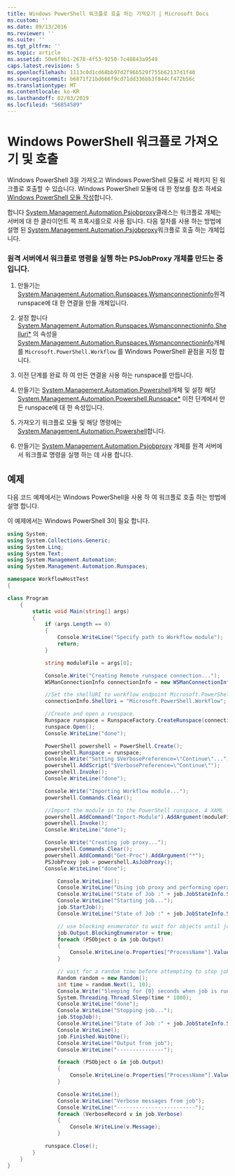 ```yaml
---
title: Windows PowerShell 워크플로 호출 하는 가져오기 | Microsoft Docs
ms.custom: ''
ms.date: 09/13/2016
ms.reviewer: ''
ms.suite: ''
ms.tgt_pltfrm: ''
ms.topic: article
ms.assetid: 50e6f9b1-2678-4f53-9250-7c48843a9549
caps.latest.revision: 5
ms.openlocfilehash: 1113c0d1cd68bb97d2f96b529f755b62137d1f40
ms.sourcegitcommit: b6871f21bd666f9cd71dd336bb3f844cf472b56c
ms.translationtype: MT
ms.contentlocale: ko-KR
ms.lasthandoff: 02/03/2019
ms.locfileid: "56854589"
---
```

# <a name="importing-and-invoking-a-windows-powershell-workflow"></a>Windows PowerShell 워크플로 가져오기 및 호출

Windows PowerShell 3을 가져오고 Windows PowerShell 모듈로 서 패키지 된 워크플로 호출할 수 있습니다. Windows PowerShell 모듈에 대 한 정보를 참조 하세요 [Windows PowerShell 모듈 작성](../module/writing-a-windows-powershell-module.md)합니다.

합니다 [System.Management.Automation.Psjobproxy](/dotnet/api/System.Management.Automation.PSJobProxy)클래스는 워크플로 개체는 서버에 대 한 클라이언트 쪽 프록시를으로 사용 됩니다. 다음 절차를 사용 하는 방법에 설명 된 [System.Management.Automation.Psjobproxy](/dotnet/api/System.Management.Automation.PSJobProxy)워크플로 호출 하는 개체입니다.

### <a name="creating-a-psjobproxy-object-to-execute-workflow-commands-on-a-remote-server"></a>원격 서버에서 워크플로 명령을 실행 하는 PSJobProxy 개체를 만드는 중입니다.

1. 만들기는 [System.Management.Automation.Runspaces.Wsmanconnectioninfo](/dotnet/api/System.Management.Automation.Runspaces.WSManConnectionInfo)원격 runspace에 대 한 연결을 만들 개체입니다.

2. 설정 합니다 [System.Management.Automation.Runspaces.Wsmanconnectioninfo.Shelluri*](/dotnet/api/System.Management.Automation.Runspaces.WSManConnectionInfo.ShellUri) 의 속성을 [System.Management.Automation.Runspaces.Wsmanconnectioninfo](/dotnet/api/System.Management.Automation.Runspaces.WSManConnectionInfo)개체를 `Microsoft.PowerShell.Workflow` 를 Windows PowerShell 끝점을 지정 합니다.

3. 이전 단계를 완료 하 여 만든 연결을 사용 하는 runspace를 만듭니다.

4. 만들기는 [System.Management.Automation.Powershell](/dotnet/api/System.Management.Automation.PowerShell)개체 및 설정 해당 [System.Management.Automation.Powershell.Runspace*](/dotnet/api/System.Management.Automation.PowerShell.Runspace) 이전 단계에서 만든 runspace에 대 한 속성입니다.

5. 가져오기 워크플로 모듈 및 해당 명령에는 [System.Management.Automation.Powershell](/dotnet/api/System.Management.Automation.PowerShell)합니다.

6. 만들기는 [System.Management.Automation.Psjobproxy](/dotnet/api/System.Management.Automation.PSJobProxy) 개체를 원격 서버에서 워크플로 명령을 실행 하는 데 사용 합니다.

## <a name="example"></a>예제

다음 코드 예제에서는 Windows PowerShell을 사용 하 여 워크플로 호출 하는 방법에 설명 합니다.

이 예제에서는 Windows PowerShell 3이 필요 합니다.

```csharp
using System;
using System.Collections.Generic;
using System.Linq;
using System.Text;
using System.Management.Automation;
using System.Management.Automation.Runspaces;

namespace WorkflowHostTest
{

class Program
    {
        static void Main(string[] args)
        {
            if (args.Length == 0)
            {
                Console.WriteLine("Specify path to Workflow module");
                return;
            }

            string moduleFile = args[0];

            Console.Write("Creating Remote runspace connection...");
            WSManConnectionInfo connectionInfo = new WSManConnectionInfo();

            //Set the shellURI to workflow endpoint Microsoft.PowerShell.Workflow
            connectionInfo.ShellUri = "Microsoft.PowerShell.Workflow";

            //Create and open a runspace.
            Runspace runspace = RunspaceFactory.CreateRunspace(connectionInfo);
            runspace.Open();
            Console.WriteLine("done");

            PowerShell powershell = PowerShell.Create();
            powershell.Runspace = runspace;
            Console.Write("Setting $VerbosePreference=\"Continue\"...");
            powershell.AddScript("$VerbosePreference=\"Continue\"");
            powershell.Invoke();
            Console.WriteLine("done");

            Console.Write("Importing Workflow module...");
            powershell.Commands.Clear();

            //Import the module in to the PowerShell runspace. A XAML file could also be imported directly by using Import-Module.
            powershell.AddCommand("Import-Module").AddArgument(moduleFile);
            powershell.Invoke();
            Console.WriteLine("done");

            Console.Write("Creating job proxy...");
            powershell.Commands.Clear();
            powershell.AddCommand("Get-Proc").AddArgument("*");
            PSJobProxy job = powershell.AsJobProxy();
            Console.WriteLine("done");

                Console.WriteLine();
                Console.WriteLine("Using job proxy and performing operations...");
                Console.WriteLine("State of Job :" + job.JobStateInfo.State.ToString());
                Console.WriteLine("Starting job...");
                job.StartJob();
                Console.WriteLine("State of Job :" + job.JobStateInfo.State.ToString());

                // use blocking enumerator to wait for objects until job finishes
                job.Output.BlockingEnumerator = true;
                foreach (PSObject o in job.Output)
                {
                    Console.WriteLine(o.Properties["ProcessName"].Value.ToString());
                }

                // wait for a random time before attempting to stop job
                Random random = new Random();
                int time = random.Next(1, 10);
                Console.Write("Sleeping for {0} seconds when job is running on another thread...", time);
                System.Threading.Thread.Sleep(time * 1000);
                Console.WriteLine("done");
                Console.WriteLine("Stopping job...");
                job.StopJob();
                Console.WriteLine("State of Job :" + job.JobStateInfo.State.ToString());
                Console.WriteLine();
                job.Finished.WaitOne();
                Console.WriteLine("Output from job");
                Console.WriteLine("---------------");

                foreach (PSObject o in job.Output)
                {
                    Console.WriteLine(o.Properties["ProcessName"].Value.ToString());
                }

                Console.WriteLine();
                Console.WriteLine("Verbose messages from job");
                Console.WriteLine("-------------------------");
                foreach (VerboseRecord v in job.Verbose)
                {
                    Console.WriteLine(v.Message);
                }

            runspace.Close();
        }
    }
}

```